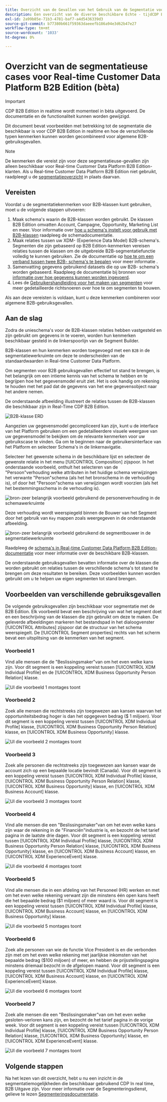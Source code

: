 ```yaml
---
title: Overzicht van de Gevallen van het Gebruik van de Segmentatie voor Echte - tijdCDP B2B Uitgave (Bèta)
description: Een overzicht van de diverse beschikbare Echte - tijdCDP B2B de gebruiksgevallen van de Uitgave.
exl-id: 2a99b85e-71b3-4781-baf7-a4d5436339d3
source-git-commit: b77380b661f59363daeeefb186a94e3d62b47e27
workflow-type: tm+mt
source-wordcount: '1033'
ht-degree: 0%

---
```


# Overzicht van de segmentatieuse cases voor Real-time Customer Data Platform B2B Edition (bèta)

<!-- This document relates to this [ticket](https://jira.corp.adobe.com/browse/PLAT-100468) -->

>[!IMPORTANT]
>
>CDP B2B Edition in realtime wordt momenteel in bèta uitgevoerd. De documentatie en de functionaliteit kunnen worden gewijzigd.

Dit document bevat voorbeelden met betrekking tot de segmentatie die beschikbaar is voor CDP B2B Edition in realtime en hoe de verschillende typen kenmerken kunnen worden gecombineerd voor algemene B2B-gebruiksgevallen.

>[!NOTE]
>
>De kenmerken die vereist zijn voor deze segmentatieuse-gevallen zijn alleen beschikbaar voor Real-time Customer Data Platform B2B Edition-klanten. Als u Real-time Customer Data Platform B2B Edition niet gebruikt, raadpleegt u de [segmentatieoverzicht](./segmentation-overview.md) in plaats daarvan.

## Vereisten

Voordat u de segmentatiekenmerken voor B2B-klassen kunt gebruiken, moet u de volgende stappen uitvoeren:

1. Maak schema&#39;s waarin de B2B-klassen worden gebruikt. De klassen B2B Edition omvatten Account, Campagne, Opportunity, Marketing List en meer. Voor informatie over [hoe u schema&#39;s instelt voor gebruik met B2B-klassen](../schemas/b2b.md) raadpleeg de schemadocumentatie.
1. Maak relaties tussen uw XDM- (Experience Data Model) B2B-schema&#39;s. Segmenten die zijn gebaseerd op B2B Edition-kenmerken vereisen relaties tussen de klassen om de uitgebreide B2B-segmentatiefunctie volledig te kunnen gebruiken. Zie de documentatie op [hoe te om een verband tussen twee B2B- schema&#39;s te bepalen](../../xdm/tutorials/relationship-b2b.md) voor meer informatie .
1. Samenvatting gegevens gebruikend datasets die op uw B2B- schema&#39;s worden gebaseerd. Raadpleeg de documentatie bij bronnen voor [informatie over hoe gegevens kunnen worden ingevoerd](../../sources/connectors/adobe-applications/marketo/marketo.md).
1. Lees de [Gebruikershandleiding voor het maken van segmenten](../../segmentation/ui/segment-builder.md) voor meer gedetailleerde richtsnoeren over hoe te om segmenten te bouwen.

Als aan deze vereisten is voldaan, kunt u deze kenmerken combineren voor algemene B2B-gebruiksgevallen.

## Aan de slag

Zodra de unieschema&#39;s voor de B2B-klassen relaties hebben vastgesteld en zijn gebruikt om gegevens in te voeren, worden hun kenmerken beschikbaar gesteld in de linkerspoorlijn van de Segment Builder.

B2B-klassen en hun kenmerken worden toegevoegd met een `B2B` in de segmentatiewerkruimte om deze te onderscheiden van de standaardwaarden in Real-time Customer Data Platform.

Om segmenten voor B2B gebruiksgevallen effectief tot stand te brengen, is het belangrijk om een intieme kennis van het schema te hebben en te begrijpen hoe het gegevensmodel eruit ziet. Het is ook handig om rekening te houden met het pad dat de gegevens van het ene gegevensobject naar het andere nemen.

De onderstaande afbeelding illustreert de relaties tussen de B2B-klassen die beschikbaar zijn in Real-Time CDP B2B Edition.

![B2B-klasse ERD](../assets/segmentation/b2b-classes.png)

Aangezien uw gegevensmodel gecompliceerd kan zijn, kunt u de interface van het Platform gebruiken om een gedetailleerdere visuele weergave van uw gegevensmodel te bekijken om de relevante kenmerken voor uw gebruikscase te vinden. Ga om te beginnen naar de gebruikersinterface van het Platform en selecteer Schema&#39;s in de linkernavigatie.

Selecteer het gewenste schema in de beschikbare lijst en selecteer de gewenste relatie in het menu [!UICONTROL Composition] zijspoor. In het onderstaande voorbeeld, onthult het selecteren van de &quot;Persoon&quot;verhouding welke attributen in het huidige schema verwijzingen het verwante &quot;Person&quot;schema (als het het bronschema in de verhouding is), of door het &quot;Persoon&quot;schema van verwijzingen wordt voorzien (als het het bestemmingsschema in de verhouding is).

![bron-zeer belangrijk voorbeeld gebruikend de personenverhouding in de schemawerkruimte](../assets/segmentation/source-key-schema-relationship-example.png)

Deze verhouding wordt weerspiegeld binnen de Bouwer van het Segment door het gebruik van `Key` mappen zoals weergegeven in de onderstaande afbeelding.

![bron-zeer belangrijk voorbeeld gebruikend de segmentbouwer in de segmentatiewerkruimte](../assets/segmentation/source-key-segmentation-example.png)

Raadpleeg de [schema&#39;s in Real-time Customer Data Platform B2B Edition-documentatie](../schemas/b2b.md) voor meer informatie over de beschikbare B2B-klassen.

De onderstaande gebruiksgevallen bevatten informatie over de klassen die worden gebruikt om relaties tussen de verschillende schema&#39;s tot stand te brengen om deze resultaten te bereiken. Deze voorbeelden kunnen worden gebruikt om u te helpen uw eigen segmenten tot stand brengen.

## Voorbeelden van verschillende gebruiksgevallen

De volgende gebruiksgevallen zijn beschikbaar voor segmentatie met de B2B Edition. Elk voorbeeld bevat een beschrijving van wat het segment doet en een beschrijving van de klassen die zijn gebruikt om deze te maken. De geleverde afbeeldingen markeren het bestandspad in het dialoogvenster [!UICONTROL Attributes] zijspoor dat de structuur van het schema weerspiegelt. De [!UICONTROL Segment properties] rechts van het scherm bevat een uitsplitsing van de kenmerken van het segment.

### Voorbeeld 1

Vind alle mensen die de &quot;Beslissingsmaker&quot;van om het even welke kans zijn. Voor dit segment is een koppeling vereist tussen [!UICONTROL XDM Individual Profile] en de [!UICONTROL XDM Business Opportunity Person Relation] klasse.

![UI die voorbeeld 1 montages toont](../assets/segmentation/example-1.png)

### Voorbeeld 2

Zoek alle mensen die rechtstreeks zijn toegewezen aan kansen waarvan het opportuniteitsbedrag hoger is dan het opgegeven bedrag ($ 1 miljoen). Voor dit segment is een koppeling vereist tussen [!UICONTROL XDM Individual Profile] klasse, [!UICONTROL XDM Business Opportunity Person Relation] klasse, en [!UICONTROL XDM Business Opportunity] klasse.

![UI die voorbeeld 2 montages toont](../assets/segmentation/example-2.png)

### Voorbeeld 3

Zoek alle personen die rechtstreeks zijn toegewezen aan kansen waar de account zich op een bepaalde locatie bevindt (Canada). Voor dit segment is een koppeling vereist tussen [!UICONTROL XDM Individual Profile] klasse, [!UICONTROL XDM Business Opportunity Person Relation] klasse, [!UICONTROL XDM Business Opportunity] klasse, en [!UICONTROL XDM Business Account] klasse.

![UI die voorbeeld 3 montages toont](../assets/segmentation/example-3.png)

### Voorbeeld 4

Vind alle mensen die een &quot;Beslissingsmaker&quot;van om het even welke kans zijn waar de rekening in de &quot;Financiën&quot;industrie is, en bezocht de het tarief pagina in de laatste drie dagen. Voor dit segment is een koppeling vereist tussen [!UICONTROL XDM Individual Profile] klasse, [!UICONTROL XDM Business Opportunity Person Relation] klasse, [!UICONTROL XDM Business Opportunity] klasse, en [!UICONTROL XDM Business Account] klasse, en [!UICONTROL XDM ExperienceEvent] klasse.

![UI die voorbeeld 4 montages toont](../assets/segmentation/example-4.png)

### Voorbeeld 5

Vind alle mensen die in een afdeling van het Personeel (HR) werken en met om het even welke rekening verwant zijn die minstens één open kans heeft die het bepaalde bedrag ($1 miljoen) of meer waard is. Voor dit segment is een koppeling vereist tussen [!UICONTROL XDM Individual Profile] klasse, [!UICONTROL XDM Business Account] klasse, en [!UICONTROL XDM Business Opportunity] klasse.

![UI die voorbeeld 5 montages toont](../assets/segmentation/example-5.png)

### Voorbeeld 6

Zoek alle personen van wie de functie Vice President is en die verbonden zijn met om het even welke rekening met jaarlijkse inkomsten van het bepaalde bedrag ($100 miljoen) of meer, en hebben de prijsstellingspagina minstens driemaal bezocht in de afgelopen maand. Voor dit segment is een koppeling vereist tussen [!UICONTROL XDM Individual Profile] klasse, [!UICONTROL XDM Business Account] klasse, en [!UICONTROL XDM ExperienceEvent] klasse.

![UI die voorbeeld 6 montages toont](../assets/segmentation/example-6.png)

### Voorbeeld 7

Zoek alle mensen die een &quot;Beslissingsmaker&quot;van om het even welke gesloten-verloren kans zijn, en bezocht de het tarief pagina in de vorige week. Voor dit segment is een koppeling vereist tussen [!UICONTROL XDM Individual Profile] klasse, [!UICONTROL XDM Business Opportunity Person Relation] klasse, [!UICONTROL XDM Business Opportunity] klasse, en [!UICONTROL XDM ExperienceEvent] klasse.

![UI die voorbeeld 7 montages toont](../assets/segmentation/example-7.png)

## Volgende stappen

Na het lezen van dit overzicht, hebt u nu een inzicht in de segmentatiemogelijkheden die beschikbaar gebruikend CDP In real time, B2B Uitgave zijn. Voor meer informatie over de Segmenteringsdienst, gelieve te lezen [Segmenteringsdocumentatie](../../segmentation/home.md).
